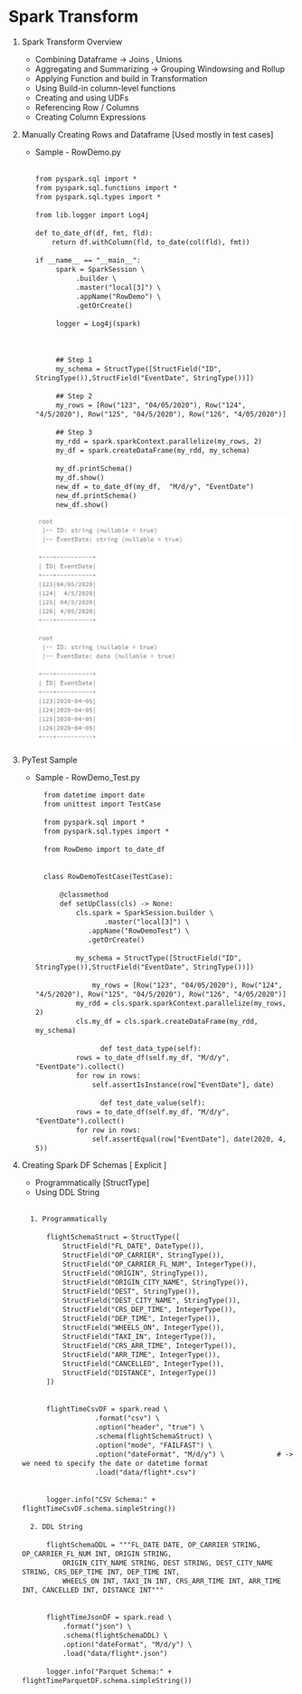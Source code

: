 # Spark Transform 


1.  Spark Transform Overview

      -  Combining Dataframe -> Joins , Unions
	  -  Aggregating and Summarizing -> Grouping Windowsing and Rollup 
	  -  Applying Function and build in Transformation
      -  Using Build-in column-level functions
      -  Creating and using UDFs
      -  Referencing Row / Columns
      -  Creating Column Expressions	  

       	  


2.  Manually Creating Rows and Dataframe [Used mostly in test cases]

      	  
	      
	  - Sample - RowDemo.py
		  
          ```
          
		  from pyspark.sql import *
		  from pyspark.sql.functions import *
		  from pyspark.sql.types import *
		  
		  from lib.logger import Log4j
		  
		  def to_date_df(df, fmt, fld):
			  return df.withColumn(fld, to_date(col(fld), fmt))
		  
		  if __name__ == "__main__":
		       spark = SparkSession \
			        .builder \
					.master("local[3]") \
					.appName("RowDemo") \
					.getOrCreate()

			   logger = Log4j(spark)

		  
		  
			   ## Step 1
			   my_schema = StructType([StructField("ID", StringType()),StructField("EventDate", StringType())])
          
			   ## Step 2
			   my_rows = [Row("123", "04/05/2020"), Row("124", "4/5/2020"), Row("125", "04/5/2020"), Row("126", "4/05/2020")]
		  
			   ## Step 3
			   my_rdd = spark.sparkContext.parallelize(my_rows, 2)
			   my_df = spark.createDataFrame(my_rdd, my_schema)

			   my_df.printSchema()
		       my_df.show()	
               new_df = to_date_df(my_df,  "M/d/y", "EventDate")
		       new_df.printSchema()
		       new_df.show()		  
		  
          ```		  
	  
           ![alt text](https://github.com/IAmZero247/spark-setup/blob/main/repo_images/data_frame_creation.jpg?raw=true)
	  
	  
3.  PyTest Sample  
          
	  - Sample - RowDemo_Test.py
    
          ```
			from datetime import date
			from unittest import TestCase

			from pyspark.sql import *
			from pyspark.sql.types import *

			from RowDemo import to_date_df


			class RowDemoTestCase(TestCase):

			    @classmethod
			    def setUpClass(cls) -> None:
					cls.spark = SparkSession.builder \
				           .master("local[3]") \
					   .appName("RowDemoTest") \
					   .getOrCreate()
	
					my_schema = StructType([StructField("ID", StringType()),StructField("EventDate", StringType())])

				        my_rows = [Row("123", "04/05/2020"), Row("124", "4/5/2020"), Row("125", "04/5/2020"), Row("126", "4/05/2020")]
					my_rdd = cls.spark.sparkContext.parallelize(my_rows, 2)
					cls.my_df = cls.spark.createDataFrame(my_rdd, my_schema)

                          def test_data_type(self):
					rows = to_date_df(self.my_df, "M/d/y", "EventDate").collect()
					for row in rows:
					    self.assertIsInstance(row["EventDate"], date)

                          def test_date_value(self):
					rows = to_date_df(self.my_df, "M/d/y", "EventDate").collect()
					for row in rows:
					    self.assertEqual(row["EventDate"], date(2020, 4, 5))
		  ```
	  

4.  Creating Spark DF Schemas [ Explicit ]

      -  Programmatically [StructType]
	  -  Using DDL String

      ```
	  
	    1. Programmatically 
	  
			flightSchemaStruct = StructType([
				StructField("FL_DATE", DateType()),
				StructField("OP_CARRIER", StringType()),
				StructField("OP_CARRIER_FL_NUM", IntegerType()),
				StructField("ORIGIN", StringType()),
				StructField("ORIGIN_CITY_NAME", StringType()),
				StructField("DEST", StringType()),
				StructField("DEST_CITY_NAME", StringType()),
				StructField("CRS_DEP_TIME", IntegerType()),
				StructField("DEP_TIME", IntegerType()),
				StructField("WHEELS_ON", IntegerType()),
				StructField("TAXI_IN", IntegerType()),
				StructField("CRS_ARR_TIME", IntegerType()),
				StructField("ARR_TIME", IntegerType()),
				StructField("CANCELLED", IntegerType()),
				StructField("DISTANCE", IntegerType())
			])
			
			
			flightTimeCsvDF = spark.read \
						.format("csv") \
						.option("header", "true") \
						.schema(flightSchemaStruct) \
						.option("mode", "FAILFAST") \
						.option("dateFormat", "M/d/y") \             # -> we need to specify the date or datetime format
						.load("data/flight*.csv")
								
		    
			logger.info("CSV Schema:" + flightTimeCsvDF.schema.simpleString())
			
        2. DDL String 

            flightSchemaDDL = """FL_DATE DATE, OP_CARRIER STRING, OP_CARRIER_FL_NUM INT, ORIGIN STRING, 
				ORIGIN_CITY_NAME STRING, DEST STRING, DEST_CITY_NAME STRING, CRS_DEP_TIME INT, DEP_TIME INT, 
				WHEELS_ON INT, TAXI_IN INT, CRS_ARR_TIME INT, ARR_TIME INT, CANCELLED INT, DISTANCE INT"""	


            flightTimeJsonDF = spark.read \
				.format("json") \
				.schema(flightSchemaDDL) \
				.option("dateFormat", "M/d/y") \
				.load("data/flight*.json")

            logger.info("Parquet Schema:" + flightTimeParquetDF.schema.simpleString())								

      ```	  
		
